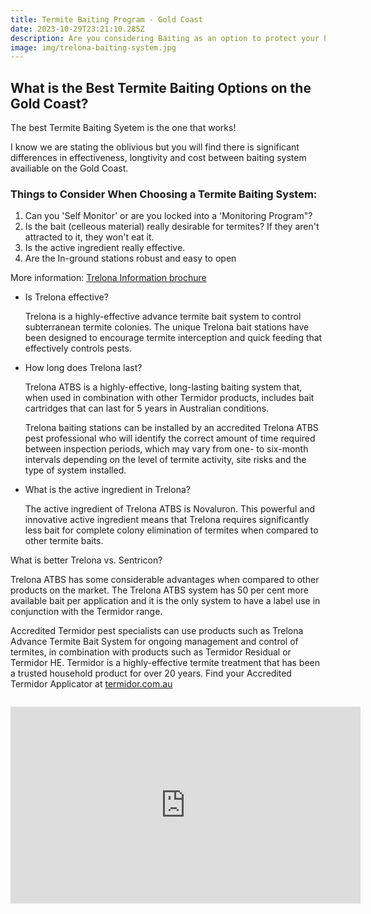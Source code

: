 ```yaml
---
title: Termite Baiting Program - Gold Coast
date: 2023-10-29T23:21:10.285Z
description: Are you considering Baiting as an option to protect your home from termites?
image: img/trelona-baiting-system.jpg
---
```

## What is the Best Termite Baiting Options on the Gold Coast?

The best Termite Baiting Syetem is the one that works! 

I know we are stating the oblivious but you will find there is significant differences in effectiveness, longtivity and cost between baiting system availiable on the Gold Coast.

### Things to Consider When Choosing a Termite Baiting System:

1. Can you 'Self Monitor' or are you locked into a 'Monitoring Program"?
2. Is the bait (celleous material) really desirable for termites? If they aren't attracted to it, they won't eat it.
3. Is the active ingredient really effective. 
4. Are the In-ground stations robust and easy to open





More information: [Trelona Information brochure](https://pest-control.basf.com.au/sites/basf.com.au/files/2023-08/214037_PSS_Trelona_Fact_Sheet_Update_Jul23_WEB_v3.pdf)

* Is Trelona effective?

  Trelona is a highly-effective advance termite bait system to control subterranean termite colonies. The unique Trelona bait stations have been designed to encourage termite interception and quick feeding that effectively controls pests. 
* How long does Trelona last?

  Trelona ATBS is a highly-effective, long-lasting baiting system that, when used in combination with other Termidor products, includes bait cartridges that can last for 5 years in Australian conditions. 

  Trelona baiting stations can be installed by an accredited Trelona ATBS pest professional who will identify the correct amount of time required between inspection periods, which may vary from one- to six-month intervals depending on the level of termite activity, site risks and the type of system installed. 
* What is the active ingredient in Trelona?

  The active ingredient of Trelona ATBS is Novaluron. This powerful and innovative active ingredient means that Trelona requires significantly less bait for complete colony elimination of termites when compared to other termite baits.

What is better Trelona vs. Sentricon?

Trelona ATBS has some considerable advantages when compared to other products on the market. The Trelona ATBS system has 50 per cent more available bait per application and it is the only system to have a label use in conjunction with the Termidor range. 

Accredited Termidor pest specialists can use products such as Trelona Advance Termite Bait System for ongoing management and control of termites, in combination with products such as Termidor Residual or Termidor HE. Termidor is a highly-effective termite treatment that has been a trusted household product for over 20 years. Find your Accredited Termidor Applicator at [termidor.com.au](https://www.termidor.com.au/)

<!--EndFragment-->

![]()

<iframe width="560" height="315" src="https://www.youtube.com/embed/0XtxOUnOzd0?si=NNnSBAx0sIrNIHYp" title="YouTube video player" frameborder="0" allow="accelerometer; autoplay; clipboard-write; encrypted-media; gyroscope; picture-in-picture; web-share" allowfullscreen></iframe>